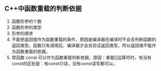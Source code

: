 ## C++中函数重载的判断依据

1. 函数形参的个数
2. 函数形参的类型
3. 形参的顺序
4. 不能把返回值作为函数重载的条件，原因是编译器在编译时不会去判断函数的返回类型，函数只有调用后，编译器才会去验证返回类型，所以返回值不能作为函数重载的依据。
5. 常函数 const 可以作为函数重载判断依据，原因：重载[]运算符时，有没有const的区别是：有const只读，没有const读写都可以。